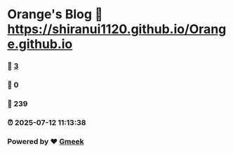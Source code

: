 # Orange's Blog :link: https://shiranui1120.github.io/Orange.github.io 
### :page_facing_up: [3](https://shiranui1120.github.io/Orange.github.io/tag.html) 
### :speech_balloon: 0 
### :hibiscus: 239 
### :alarm_clock: 2025-07-12 11:13:38 
### Powered by :heart: [Gmeek](https://github.com/Meekdai/Gmeek)
